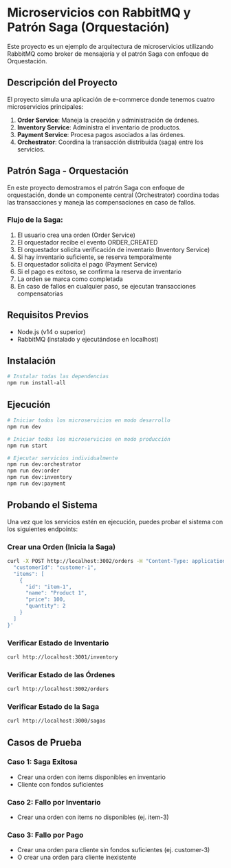 # Microservicios con RabbitMQ y Patrón Saga (Orquestación)

Este proyecto es un ejemplo de arquitectura de microservicios utilizando RabbitMQ como broker de mensajería y el patrón Saga con enfoque de Orquestación.

## Descripción del Proyecto

El proyecto simula una aplicación de e-commerce donde tenemos cuatro microservicios principales:

1. **Order Service**: Maneja la creación y administración de órdenes.
2. **Inventory Service**: Administra el inventario de productos.
3. **Payment Service**: Procesa pagos asociados a las órdenes.
4. **Orchestrator**: Coordina la transacción distribuida (saga) entre los servicios.

## Patrón Saga - Orquestación

En este proyecto demostramos el patrón Saga con enfoque de orquestación, donde un componente central (Orchestrator) coordina todas las transacciones y maneja las compensaciones en caso de fallos.

### Flujo de la Saga:

1. El usuario crea una orden (Order Service)
2. El orquestador recibe el evento ORDER_CREATED
3. El orquestador solicita verificación de inventario (Inventory Service)
4. Si hay inventario suficiente, se reserva temporalmente
5. El orquestador solicita el pago (Payment Service)
6. Si el pago es exitoso, se confirma la reserva de inventario
7. La orden se marca como completada
8. En caso de fallos en cualquier paso, se ejecutan transacciones compensatorias

## Requisitos Previos

- Node.js (v14 o superior)
- RabbitMQ (instalado y ejecutándose en localhost)

## Instalación

```bash
# Instalar todas las dependencias
npm run install-all
```

## Ejecución

```bash
# Iniciar todos los microservicios en modo desarrollo
npm run dev

# Iniciar todos los microservicios en modo producción
npm run start

# Ejecutar servicios individualmente
npm run dev:orchestrator
npm run dev:order
npm run dev:inventory
npm run dev:payment
```

## Probando el Sistema

Una vez que los servicios estén en ejecución, puedes probar el sistema con los siguientes endpoints:

### Crear una Orden (Inicia la Saga)

```bash
curl -X POST http://localhost:3002/orders -H "Content-Type: application/json" -d '{
  "customerId": "customer-1",
  "items": [
    {
      "id": "item-1",
      "name": "Product 1",
      "price": 100,
      "quantity": 2
    }
  ]
}'
```

### Verificar Estado de Inventario

```bash
curl http://localhost:3001/inventory
```

### Verificar Estado de las Órdenes

```bash
curl http://localhost:3002/orders
```

### Verificar Estado de la Saga

```bash
curl http://localhost:3000/sagas
```

## Casos de Prueba

### Caso 1: Saga Exitosa
- Crear una orden con items disponibles en inventario
- Cliente con fondos suficientes

### Caso 2: Fallo por Inventario
- Crear una orden con items no disponibles (ej. item-3)

### Caso 3: Fallo por Pago
- Crear una orden para cliente sin fondos suficientes (ej. customer-3)
- O crear una orden para cliente inexistente